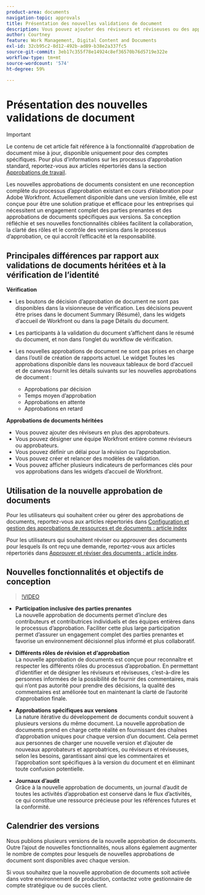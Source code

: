 ```yaml
---
product-area: documents
navigation-topic: approvals
title: Présentation des nouvelles validations de document
description: Vous pouvez ajouter des réviseurs et réviseuses ou des approbateurs et approbatrices supplémentaires à un document ayant déjà des approbations en attente.
author: Courtney
feature: Work Management, Digital Content and Documents
exl-id: 32cb95c2-8d12-492b-ad89-b38e2a337fc5
source-git-commit: 3eb17c355f78e14924c8ef36570b76d5719e322e
workflow-type: tm+mt
source-wordcount: '574'
ht-degree: 59%

---
```


# Présentation des nouvelles validations de document

>[!IMPORTANT]
>
>Le contenu de cet article fait référence à la fonctionnalité d’approbation de document mise à jour, disponible uniquement pour des comptes spécifiques. Pour plus d’informations sur les processus d’approbation standard, reportez-vous aux articles répertoriés dans la section [Approbations de travail](/help/quicksilver/review-and-approve-work/manage-approvals/manage-approvals.md).

Les nouvelles approbations de documents consistent en une reconception complète du processus d’approbation existant en cours d’élaboration pour Adobe Workfront. Actuellement disponible dans une version limitée, elle est conçue pour être une solution pratique et efficace pour les entreprises qui nécessitent un engagement complet des parties prenantes et des approbations de documents spécifiques aux versions. Sa conception réfléchie et ses nouvelles fonctionnalités ciblées facilitent la collaboration, la clarté des rôles et le contrôle des versions dans le processus d’approbation, ce qui accroît l’efficacité et la responsabilité.

## Principales différences par rapport aux validations de documents héritées et à la vérification de l’identité

**Vérification**

* Les boutons de décision d’approbation de document ne sont pas disponibles dans la visionneuse de vérification. Les décisions peuvent être prises dans le document Summary (Résumé), dans les widgets d’accueil de Workfront ou dans la page Détails du document.
* Les participants à la validation du document s’affichent dans le résumé du document, et non dans l’onglet du workflow de vérification.
* Les nouvelles approbations de document ne sont pas prises en charge dans l’outil de création de rapports actuel. Le widget Toutes les approbations disponible dans les nouveaux tableaux de bord d’accueil et de canevas fournit les détails suivants sur les nouvelles approbations de document :

   * Approbations par décision
   * Temps moyen d’approbation
   * Approbations en attente
   * Approbations en retard

**Approbations de documents héritées**

* Vous pouvez ajouter des réviseurs en plus des approbateurs.
* Vous pouvez désigner une équipe Workfront entière comme réviseurs ou approbateurs.
* Vous pouvez définir un délai pour la révision ou l’approbation.
* Vous pouvez créer et relancer des modèles de validation.
* Vous pouvez afficher plusieurs indicateurs de performances clés pour vos approbations dans les widgets d’accueil de Workfront.

## Utilisation de la nouvelle approbation de documents

Pour les utilisateurs qui souhaitent créer ou gérer des approbations de documents, reportez-vous aux articles répertoriés dans [ Configuration et gestion des approbations de ressources et de documents : article index](/help/quicksilver/review-and-approve-work/document-reviews-and-approvals/manage-document-approvals/set-up-and-manage-doc-asset-approvals-toc.md)

Pour les utilisateurs qui souhaitent réviser ou approuver des documents pour lesquels ils ont reçu une demande, reportez-vous aux articles répertoriés dans [Approuver et réviser des documents : article index](/help/quicksilver/review-and-approve-work/document-reviews-and-approvals/review-and-approve-documents/review-documents-toc.md).

## Nouvelles fonctionnalités et objectifs de conception

>[!VIDEO](https://video.tv.adobe.com/v/3420544/)

* **Participation inclusive des parties prenantes**\
    La nouvelle approbation de documents permet d’inclure des contributeurs et contributrices individuels et des équipes entières dans le processus d’approbation. Faciliter cette plus large participation permet d’assurer un engagement complet des parties prenantes et favorise un environnement décisionnel plus informé et plus collaboratif.

* **Différents rôles de révision et d’approbation**\
    La nouvelle approbation de documents est conçue pour reconnaître et respecter les différents rôles du processus d’approbation. En permettant d’identifier et de désigner les réviseurs et réviseuses, c’est-à-dire les personnes informées de la possibilité de fournir des commentaires, mais qui n’ont pas autorité pour prendre des décisions, la qualité des commentaires est améliorée tout en maintenant la clarté de l’autorité d’approbation finale.

* **Approbations spécifiques aux versions**\
    La nature itérative du développement de documents conduit souvent à plusieurs versions du même document. La nouvelle approbation de documents prend en charge cette réalité en fournissant des chaînes d’approbation uniques pour chaque version d’un document. Cela permet aux personnes de charger une nouvelle version et d’ajouter de nouveaux approbateurs et approbatrices, ou réviseurs et réviseuses, selon les besoins, garantissant ainsi que les commentaires et l’approbation sont spécifiques à la version du document et en éliminant toute confusion potentielle.

* **Journaux d’audit**\
    Grâce à la nouvelle approbation de documents, un journal d’audit de toutes les activités d’approbation est conservé dans le flux d’activités, ce qui constitue une ressource précieuse pour les références futures et la conformité.

## Calendrier des versions

Nous publions plusieurs versions de la nouvelle approbation de documents. Outre l’ajout de nouvelles fonctionnalités, nous allons également augmenter le nombre de comptes pour lesquels de nouvelles approbations de document sont disponibles avec chaque version.

Si vous souhaitez que la nouvelle approbation de documents soit activée dans votre environnement de production, contactez votre gestionnaire de compte stratégique ou de succès client.


